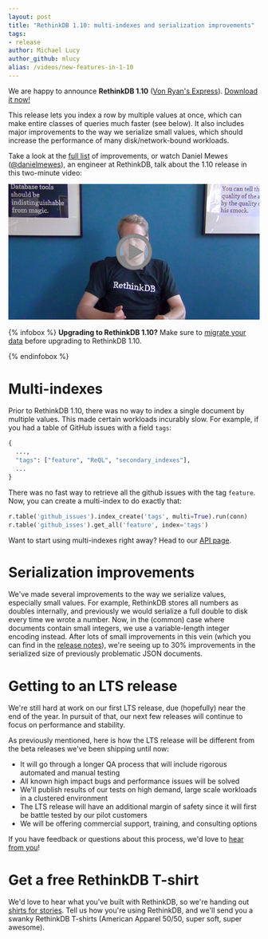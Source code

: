 ```yaml
---
layout: post
title: "RethinkDB 1.10: multi-indexes and serialization improvements"
tags:
- release
author: Michael Lucy
author_github: mlucy
alias: /videos/new-features-in-1-10
---
```


We are happy to announce __RethinkDB 1.10__ ([Von Ryan's Express][yt]).
[Download it now!][install]

[yt]: http://www.youtube.com/watch?v=0JPu3BP5Ets
[install]: /docs/install

This release lets you index a row by multiple values at once, which can make
entire classes of queries much faster (see below).  It also includes major
improvements to the way we serialize small values, which should increase the
performance of many disk/network-bound workloads.

Take a look at the [full list][] of improvements, or watch Daniel Mewes
([@danielmewes][]), an engineer at RethinkDB, talk about the 1.10 release in
this two-minute video:

[full list]: https://github.com/rethinkdb/rethinkdb/releases/tag/v1.10.0
[@danielmewes]: https://github.com/danielmewes

<a href="https://www.youtube.com/watch?v=JXxfwY7OkLI">
    <img src="/assets/images/videos/releases/rethinkdb-1.10.png">
</a>
<!--more-->

{% infobox %}
__Upgrading to RethinkDB 1.10?__ Make sure to [migrate your data][] before
upgrading to RethinkDB 1.10.

[migrate your data]: /docs/migration
{% endinfobox %}

# Multi-indexes

Prior to RethinkDB 1.10, there was no way to index a single document by
multiple values.  This made certain workloads incurably slow.  For example, if
you had a table of GitHub issues with a field `tags`:

```python
{
  ...,
  "tags": ["feature", "ReQL", "secondary_indexes"],
  ...
}
```

There was no fast way to retrieve all the github issues with the tag `feature`.
Now, you can create a multi-index to do exactly that:

```python
r.table('github_issues').index_create('tags', multi=True).run(conn)
r.table('github_isses').get_all('feature', index='tags')
```

Want to start using multi-indexes right away?  Head to our
[API page][index_create].

[index_create]: /api/#js:manipulating_tables-index_create

# Serialization improvements

We've made several improvements to the way we serialize values, especially
small values.  For example, RethinkDB stores all numbers as doubles internally,
and previously we would serialize a full double to disk every time we wrote a
number.  Now, in the (common) case where documents contain small integers, we
use a variable-length integer encoding instead.  After lots of small
improvements in this vein (which you can find in the [release notes][]), we're
seeing up to 30% improvements in the serialized size of previously problematic
JSON documents.

[release notes]: https://github.com/rethinkdb/rethinkdb/releases/tag/v1.10.0

# Getting to an LTS release

We're still hard at work on our first LTS release, due (hopefully) near the end
of the year.  In pursuit of that, our next few releases will continue to focus
on performance and stability.

As previously mentioned, here is how the LTS release will be different from the
beta releases we've been shipping until now:

* It will go through a longer QA process that will include rigorous automated
  and manual testing
* All known high impact bugs and performance issues will be solved
* We'll publish results of our tests on high demand, large scale workloads in a
  clustered environment
* The LTS release will have an additional margin of safety since it will first
  be battle tested by our pilot customers
* We will be offering commercial support, training, and consulting options

If you have feedback or questions about this process, we'd love to [hear from
you][contact]!

[contact]: /community/

# Get a free RethinkDB T-shirt

We'd love to hear what you've built with RethinkDB, so we're handing out
[shirts for stories][s4s]. Tell us how you're using RethinkDB, and we'll send
you a swanky RethinkDB T-shirts (American Apparel 50/50, super soft, super
awesome).

[s4s]: /community/shirts-for-stories
